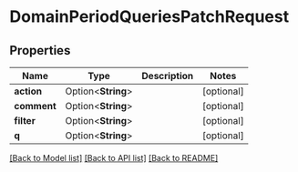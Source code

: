 # DomainPeriodQueriesPatchRequest

## Properties

Name | Type | Description | Notes
------------ | ------------- | ------------- | -------------
**action** | Option<**String**> |  | [optional]
**comment** | Option<**String**> |  | [optional]
**filter** | Option<**String**> |  | [optional]
**q** | Option<**String**> |  | [optional]

[[Back to Model list]](../README.md#documentation-for-models) [[Back to API list]](../README.md#documentation-for-api-endpoints) [[Back to README]](../README.md)


